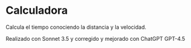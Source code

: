# Calculadora

Calcula el tiempo conociendo la distancia y la velocidad.

Realizado con Sonnet 3.5 y corregido y mejorado con ChatGPT GPT-4.5
